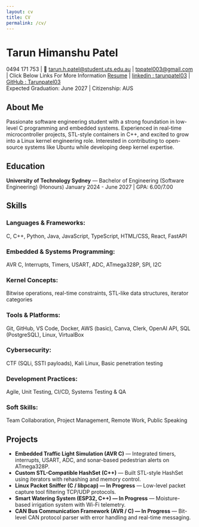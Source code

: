 ```yaml
---
layout: cv
title: CV
permalink: /cv/
---
```


# Tarun Himanshu Patel
 0494 171 753 | 📧 tarun.h.patel@student.uts.edu.au | tppatel003@gmail.com | Click Below Links For More Information
[Resume](https://tarunpatel03.github.io/assets/resume/resume.pdf) | [linkedin : tarunpatel03](https://linkedin.com/in/tarunpatel03) | [GitHub : Tarunpatel03](https://github.com/TarunPatel03)  
Expected Graduation: June 2027 | Citizenship: AUS

## About Me
Passionate software engineering student with a strong foundation in low-level C programming and embedded systems. Experienced in real-time microcontroller projects, STL-style containers in C++, and excited to grow into a Linux kernel engineering role. Interested in contributing to open-source systems like Ubuntu while developing deep kernel expertise.

## Education
**University of Technology Sydney** — Bachelor of Engineering (Software Engineering) (Honours)
January 2024 - June 2027 | GPA: 6.00/7.00

## Skills

### Languages & Frameworks:
C, C++, Python, Java, JavaScript, TypeScript, HTML/CSS, React, FastAPI

### Embedded & Systems Programming:
AVR C, Interrupts, Timers, USART, ADC, ATmega328P, SPI, I2C

### Kernel Concepts:
Bitwise operations, real-time constraints, STL-like data structures, iterator categories

### Tools & Platforms:
Git, GitHub, VS Code, Docker, AWS (basic), Canva, Clerk, OpenAI API, SQL (PostgreSQL), Linux, VirtualBox

### Cybersecurity:
CTF (SQLi, SSTI payloads), Kali Linux, Basic penetration testing

### Development Practices:
Agile, Unit Testing, CI/CD, Systems Testing & QA

### Soft Skills:
Team Collaboration, Project Management, Remote Work, Public Speaking

## Projects
- **Embedded Traffic Light Simulation (AVR C)** — Integrated timers, interrupts, USART, ADC, and sonar-based pedestrian alerts on ATmega328P.
- **Custom STL-Compatible HashSet (C++)** — Built STL-style HashSet using iterators with rehashing and memory control.
- **Linux Packet Sniffer (C / libpcap) — In Progress** — Low-level packet capture tool filtering TCP/UDP protocols.
- **Smart Watering System (ESP32, C++) — In Progress** — Moisture-based irrigation system with Wi-Fi telemetry.
- **CAN Bus Communication Framework (AVR / C) — In Progress** — Bit-level CAN protocol parser with error handling and real-time messaging.


